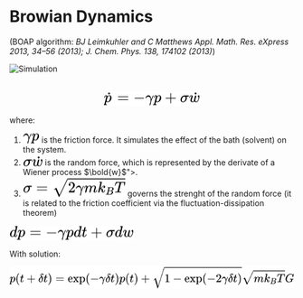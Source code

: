 # Browian Dynamics 
(BOAP algorithm: *BJ Leimkuhler and C Matthews Appl. Math. Res. eXpress 2013, 34–56 (2013); J. Chem. Phys. 138, 174102 (2013)*)

![Simulation](./sim_G0.5_T1.0_N10_F1.0_dt0.005.gif)

<br>

<!-- $$
\dot{p}=-\gamma p + \sigma\dot{w}
$$ --> 

<div align="center"><img style="background: white;" src="svg\4DqKy5PaJk.svg"></div>

where:
1. <!-- $\gamma p$ --> <img style="transform: translateY(0.1em); background: white;" src="svg\F0ta9KDBiZ.svg">  is the friction force. It simulates the effect of the bath (solvent) on the system.
2. <!-- $\sigma \dot{w}$ --> <img style="transform: translateY(0.1em); background: white;" src="svg\BtGT0Mblt8.svg"> is the random force, which is represented by the derivate of a Wiener process $\bold{w}$">.
3. <!-- $\sigma =\sqrt{2\gamma m k_B T}$ --> <img style="transform: translateY(0.1em); background: white;" src="svg\9qnAURm6Si.svg"> governs the strenght of the random force (it is related to the friction coefficient via the fluctuation-dissipation theorem)
<!-- $dp=-\gamma p dt +\sigma dw$ --> <img style="transform: translateY(0.1em); background: white;" src="svg\kXz0wb5NL3.svg">

With solution:

<!-- $$
p\left(t+\delta t \right) = \exp(-\gamma\delta t)p\left(t \right) + \sqrt{1-\exp(-2\gamma\delta t)}\sqrt{m k_B T} G
$$ --> 

<div align="center"><img style="background: white;" src="svg\xjz8y3RP62.svg"></div>

